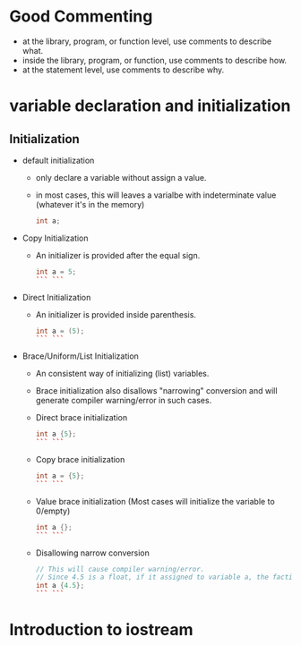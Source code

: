 # Good Commenting
- at the library, program, or function level, use comments to describe what.
- inside the library, program, or function, use comments to describe how.
- at the statement level, use comments to describe why.
# variable declaration and initialization
## Initialization
- default initialization
	- only declare a variable without assign a value.
	- in most cases, this will leaves a varialbe with indeterminate value (whatever it's in the memory)

		```cpp
		int a;

- Copy Initialization
	- An initializer is provided after the equal sign.

		```cpp
		int a = 5;
		```	```
- Direct Initialization
	- An initializer is provided inside parenthesis.

		```cpp
		int a = (5);
		```	```
- Brace/Uniform/List Initialization
	- An consistent way of initializing (list) variables.
	- Brace initialization also disallows "narrowing" conversion and will generate compiler warning/error in such cases.
	- Direct brace initialization

		```cpp
		int a {5};
		```	```
	- Copy brace initialization

		```cpp
		int a = {5};
		```	```
	- Value brace initialization (Most cases will initialize the variable to 0/empty)

		```cpp
		int a {};
		```	```
	- Disallowing narrow conversion

		```cpp
		// This will cause compiler warning/error.
		// Since 4.5 is a float, if it assigned to variable a, the factional part will be lost during the conversion.
		int a {4.5};
		```	```
# Introduction to iostream
